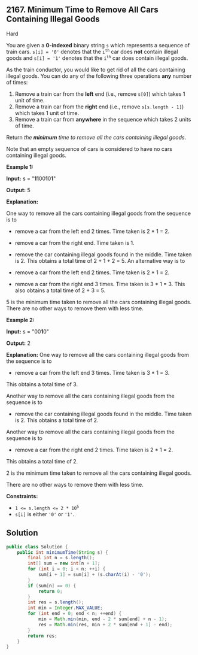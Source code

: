 ## 2167\. Minimum Time to Remove All Cars Containing Illegal Goods

Hard

You are given a **0-indexed** binary string `s` which represents a sequence of train cars. `s[i] = '0'` denotes that the <code>i<sup>th</sup></code> car does **not** contain illegal goods and `s[i] = '1'` denotes that the <code>i<sup>th</sup></code> car does contain illegal goods.

As the train conductor, you would like to get rid of all the cars containing illegal goods. You can do any of the following three operations **any** number of times:

1.  Remove a train car from the **left** end (i.e., remove `s[0]`) which takes 1 unit of time.
2.  Remove a train car from the **right** end (i.e., remove `s[s.length - 1]`) which takes 1 unit of time.
3.  Remove a train car from **anywhere** in the sequence which takes 2 units of time.

Return _the **minimum** time to remove all the cars containing illegal goods_.

Note that an empty sequence of cars is considered to have no cars containing illegal goods.

**Example 1:**

**Input:** s = "**11**00**1**0**1**"

**Output:** 5

**Explanation:** 

One way to remove all the cars containing illegal goods from the sequence is to 

- remove a car from the left end 2 times. Time taken is 2 \* 1 = 2. 

- remove a car from the right end. Time taken is 1. 

- remove the car containing illegal goods found in the middle. Time taken is 2. This obtains a total time of 2 + 1 + 2 = 5. An alternative way is to 

- remove a car from the left end 2 times. Time taken is 2 \* 1 = 2. 

- remove a car from the right end 3 times. Time taken is 3 \* 1 = 3. This also obtains a total time of 2 + 3 = 5. 
  
5 is the minimum time taken to remove all the cars containing illegal goods. There are no other ways to remove them with less time.

**Example 2:**

**Input:** s = "00**1**0"

**Output:** 2

**Explanation:** One way to remove all the cars containing illegal goods from the sequence is to 

- remove a car from the left end 3 times. Time taken is 3 \* 1 = 3. 
  
This obtains a total time of 3.

Another way to remove all the cars containing illegal goods from the sequence is to 

- remove the car containing illegal goods found in the middle. Time taken is 2. This obtains a total time of 2. 
  
Another way to remove all the cars containing illegal goods from the sequence is to 

- remove a car from the right end 2 times. Time taken is 2 \* 1 = 2. 
  
This obtains a total time of 2. 

2 is the minimum time taken to remove all the cars containing illegal goods. 

There are no other ways to remove them with less time.

**Constraints:**

*   <code>1 <= s.length <= 2 * 10<sup>5</sup></code>
*   `s[i]` is either `'0'` or `'1'`.

## Solution

```java
public class Solution {
    public int minimumTime(String s) {
        final int n = s.length();
        int[] sum = new int[n + 1];
        for (int i = 0; i < n; ++i) {
            sum[i + 1] = sum[i] + (s.charAt(i) - '0');
        }
        if (sum[n] == 0) {
            return 0;
        }
        int res = s.length();
        int min = Integer.MAX_VALUE;
        for (int end = 0; end < n; ++end) {
            min = Math.min(min, end - 2 * sum[end] + n - 1);
            res = Math.min(res, min + 2 * sum[end + 1] - end);
        }
        return res;
    }
}
```